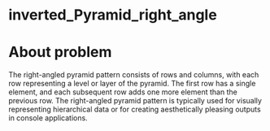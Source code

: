 # inverted_Pyramid_right_angle


# About problem
The right-angled pyramid pattern consists of rows and columns, with each row representing a level or layer of the pyramid.
The first row has a single element, and each subsequent row adds one more element than the previous row.
The right-angled pyramid pattern is typically used for visually representing hierarchical data or for creating aesthetically pleasing outputs in console applications.
